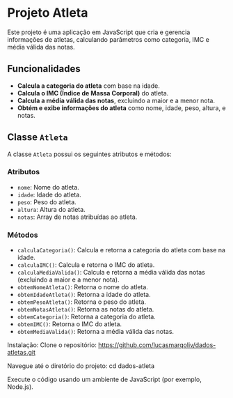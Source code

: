 # Projeto Atleta

Este projeto é uma aplicação em JavaScript que cria e gerencia informações de atletas, calculando parâmetros como categoria, IMC e média válida das notas. 

## Funcionalidades

- **Calcula a categoria do atleta** com base na idade.
- **Calcula o IMC (Índice de Massa Corporal)** do atleta.
- **Calcula a média válida das notas**, excluindo a maior e a menor nota.
- **Obtém e exibe informações do atleta** como nome, idade, peso, altura, e notas.

## Classe `Atleta`

A classe `Atleta` possui os seguintes atributos e métodos:

### Atributos
- `nome`: Nome do atleta.
- `idade`: Idade do atleta.
- `peso`: Peso do atleta.
- `altura`: Altura do atleta.
- `notas`: Array de notas atribuídas ao atleta.

### Métodos
- `calculaCategoria()`: Calcula e retorna a categoria do atleta com base na idade.
- `calculaIMC()`: Calcula e retorna o IMC do atleta.
- `calculaMediaValida()`: Calcula e retorna a média válida das notas (excluindo a maior e a menor nota).
- `obtemNomeAtleta()`: Retorna o nome do atleta.
- `obtemIdadeAtleta()`: Retorna a idade do atleta.
- `obtemPesoAtleta()`: Retorna o peso do atleta.
- `obtemNotasAtleta()`: Retorna as notas do atleta.
- `obtemCategoria()`: Retorna a categoria do atleta.
- `obtemIMC()`: Retorna o IMC do atleta.
- `obtemMediaValida()`: Retorna a média válida das notas.

Instalação:
Clone o repositório: https://github.com/lucasmarqoliv/dados-atletas.git

Navegue até o diretório do projeto: cd dados-atleta

Execute o código usando um ambiente de JavaScript (por exemplo, Node.js).
